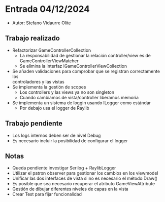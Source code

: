 # Entrada 04/12/2024

- Autor: Stefano Vidaurre Olite

## Trabajo realizado

- Refactorizar GameControllerCollection
  - La responsabilidad de gestionar la relación controller/view es de  
  GameControllerViewMatcher
  - Se elimina la interfaz IGameControllerViewCollection
- Se añaden validaciones para comprobar que se registran correctamente los  
controladores y las vistas
- Se implementa la gestión de scopes
  - Los controllers y las views ya no son singleton
  - Cuando cambiamos de vista/controller liberamos memoria
- Se implementa un sistema de loggin usando ILogger como estándar
  - Por debajo usa el logger de Raylib

## Trabajo pendiente

- Los logs internos deben ser de nivel Debug
- Es necesario incluir la posibilidad de configurar el logger

## Notas

- Queda pendiente investigar Serilog + RaylibLogger
- Utilizar el patron observer para gestionar los cambios en los viewmodel
- Unificar las dos interfaces de vista si no es necesario el método Draw()
- Es posible que sea necesario recuperar el atributo GameViewAttribute
- Gestión de dibujar diferentes niveles de capas en la vista
- Crear Test para fijar funcionalidad
